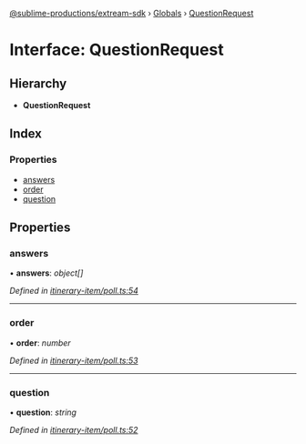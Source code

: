 [@sublime-productions/extream-sdk](../README.md) › [Globals](../globals.md) › [QuestionRequest](questionrequest.md)

# Interface: QuestionRequest

## Hierarchy

* **QuestionRequest**

## Index

### Properties

* [answers](questionrequest.md#answers)
* [order](questionrequest.md#order)
* [question](questionrequest.md#question)

## Properties

###  answers

• **answers**: *object[]*

*Defined in [itinerary-item/poll.ts:54](https://github.com/Extream-SaaS/ex-sdk/blob/600cbb0/src/itinerary-item/poll.ts#L54)*

___

###  order

• **order**: *number*

*Defined in [itinerary-item/poll.ts:53](https://github.com/Extream-SaaS/ex-sdk/blob/600cbb0/src/itinerary-item/poll.ts#L53)*

___

###  question

• **question**: *string*

*Defined in [itinerary-item/poll.ts:52](https://github.com/Extream-SaaS/ex-sdk/blob/600cbb0/src/itinerary-item/poll.ts#L52)*
